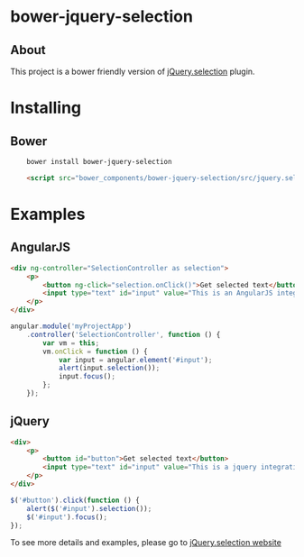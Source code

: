 # bower-jquery-selection

## About

This project is a bower friendly version of [jQuery.selection](https://github.com/madapaja/jquery.selection) plugin.


# Installing

## Bower

```bash
    bower install bower-jquery-selection
```

```html
    <script src="bower_components/bower-jquery-selection/src/jquery.selection.js"></script>
```

# Examples

## AngularJS

```html
<div ng-controller="SelectionController as selection">
    <p>
        <button ng-click="selection.onClick()">Get selected text</button>
        <input type="text" id="input" value="This is an AngularJS integration example" class="col-md-4"/><br/>
    </p>
</div>
```

```javascript
angular.module('myProjectApp')
    .controller('SelectionController', function () {
        var vm = this;
        vm.onClick = function () {
            var input = angular.element('#input');
            alert(input.selection());
            input.focus();
        };
    });
```

## jQuery

```html
<div>
    <p>
        <button id="button">Get selected text</button>
        <input type="text" id="input" value="This is a jquery integration example" class="col-md-4"/><br/>
    </p>
</div>
```

```javascript
$('#button').click(function () {
    alert($('#input').selection());
    $('#input').focus();
});
```

To see more details and examples, please go to [jQuery.selection website](http://madapaja.github.io/jquery.selection/)